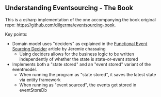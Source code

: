 ## Understanding Eventsourcing - The Book

This is a csharp implementation of the one accompanying the book  original repo: https://github.com/dilgerma/eventsourcing-book.

Key points:
- Domain model uses "deciders" as explained in the [Functional Event Sourcing Decider](https://thinkbeforecoding.com/post/2021/12/17/functional-event-sourcing-decider) article by Jeremie chassaing
  - Using deciders allows for the business logic to be written independently of whether the state is state-or-event stored
- Implements both a "state stored" and an "event stored" variant of the eventmodel.
  - When running the program as "state stored", it saves the latest state via entity framework
  - When running as "event sourced", the events get stored in eventStoreDb

